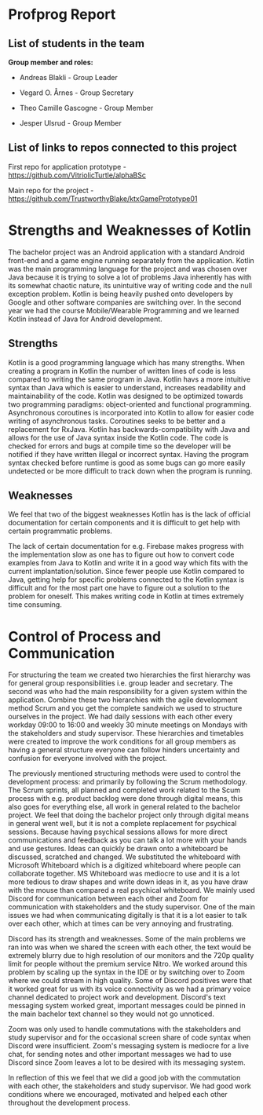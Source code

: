 # Profprog Report

## List of students in the team

<strong>Group member and roles:  </strong>

* Andreas Blakli - Group Leader  

* Vegard O. Årnes - Group Secretary  

* Theo Camille Gascogne - Group Member  

* Jesper Ulsrud - Group Member  

## List of links to repos connected to this project

First repo for application prototype - https://github.com/VitriolicTurtle/alphaBSc  

Main repo for the project - https://github.com/TrustworthyBlake/ktxGamePrototype01  

# Strengths and Weaknesses of Kotlin

The bachelor project was an Android application with a standard Android front-end and a game engine running separately from the application. Kotlin was the main programming 
language for the project and was chosen over Java because it is trying to solve a lot of problems Java inherently has with its somewhat chaotic nature, its unintuitive way 
of writing code and the null exception problem. Kotlin is being heavily pushed onto developers by Google and other software companies are switching over. In the second year 
we had the course Mobile/Wearable Programming and we learned Kotlin instead of Java for Android development.  

## Strengths

Kotlin is a good programming language which has many strengths. When creating a program in Kotlin the number of written lines of code is less compared to writing the same program 
in Java. Kotlin havs a more intuitive syntax than Java which is easier to understand, increases readability and maintainability of the code. Kotlin was designed to be optimized 
towards two programming paradigms: object-oriented and functional programming. Asynchronous coroutines is incorporated into Kotlin to allow for easier code writing of asynchronous 
tasks. Coroutines seeks to be better and a replacement for RxJava. Kotlin has backwards-compatibility with Java and allows for the use of Java syntax inside the Kotlin code. The 
code is checked for errors and bugs at compile time so the developer will be notified if they have written illegal or incorrect syntax. Having the program syntax checked before 
runtime is good as some bugs can go more easily undetected or be more difficult to track down when the program is running.  

## Weaknesses

We feel that two of the biggest weaknesses Kotlin has is the lack of official documentation for certain components and it is difficult to get help with certain programmatic problems. 

The lack of certain documentation for e.g. Firebase makes progress with the implementation slow as one has to figure out how to convert code examples from Java to Kotlin and write 
it in a good way which fits with the current implantation/solution. Since fewer people use Kotlin compared to Java, getting help for specific problems connected to the Kotlin 
syntax is difficult and for the most part one have to figure out a solution to the problem for oneself. This makes writing code in Kotlin at times extremely time consuming.  

# Control of Process and Communication

For structuring the team we created two hierarchies the first hierarchy was for general group responsibilities i.e. group leader and secretary. The second was who had the main 
responsibility for a given system within the application. Combine these two hierarchies with the agile development method Scrum and you get the complete sandwich we used to 
structure ourselves in the project. We had daily sessions with each other every workday 09:00 to 16:00 and weekly 30 minute meetings on Mondays with the stakeholders and study 
supervisor. These hierarchies and timetables were created to improve the work conditions for all group members as having a general structure everyone can follow hinders uncertainty 
and confusion for everyone involved with the project.  

The previously mentioned structuring methods were used to control the development process: and primarily by following the Scrum methodology. The Scrum sprints, all planned and 
completed work related to the Scum process with e.g. product backlog were done through digital means, this also goes for everything else, all work in general related to the 
bachelor project. We feel that doing the bachelor project only through digital means in general went well, but it is not a complete replacement for psychical sessions. Because 
having psychical sessions allows for more direct communications and feedback as you can talk a lot more with your hands and use gestures. Ideas can quickly be drawn onto a 
whiteboard be discussed, scratched and changed. We substituted the whiteboard with Microsoft Whiteboard which is a digitized whiteboard where people can collaborate together. 
MS Whiteboard was mediocre to use and it is a lot more tedious to draw shapes and write down ideas in it, as you have draw with the mouse than compared a real psychical whiteboard. 
We mainly used Discord for communication between each other and Zoom for communication with stakeholders and the study supervisor. One of the main issues we had when communicating 
digitally is that it is a lot easier to talk over each other, which at times can be very annoying and frustrating.  
 
 Discord has its strength and weaknesses. Some of the main problems we ran into was when we shared the screen with each other, the text would be extremely blurry due to high resolution 
 of our monitors and the 720p quality limit for people without the premium service Nitro. We worked around this problem by scaling up the syntax in the IDE or by switching over to 
 Zoom where we could stream in high quality. Some of Discord positives were that it worked great for us with its voice connectivity as we had a primary voice channel dedicated to 
 project work and development. Discord's text messaging system worked great, important messages could be pinned in the main bachelor text channel so they would not go unnoticed.  
 
 Zoom was only used to handle commutations with the stakeholders and study supervisor and for the occasional screen share of code syntax when Discord were insufficient. Zoom's messaging 
 system is mediocre for a live chat, for sending notes and other important messages we had to use Discord since Zoom leaves a lot to be desired with its messaging system.  
 
 In reflection of this we feel that we did a good job with the commutation with each other, the stakeholders and study supervisor. We had good work conditions where we encouraged, 
 motivated and helped each other throughout the development process.  
 
 